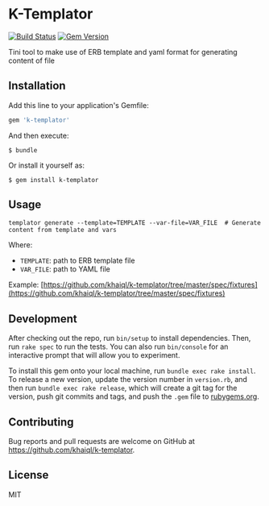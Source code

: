 # K-Templator

[![Build Status](https://travis-ci.org/khaiql/k-templator.svg?branch=master)](https://travis-ci.org/khaiql/k-templator) [![Gem Version](https://badge.fury.io/rb/k-templator.svg)](https://badge.fury.io/rb/k-templator)

Tini tool to make use of ERB template and yaml format for generating content of file

## Installation

Add this line to your application's Gemfile:

```ruby
gem 'k-templator'
```

And then execute:

    $ bundle

Or install it yourself as:

    $ gem install k-templator

## Usage

`templator generate --template=TEMPLATE --var-file=VAR_FILE  # Generate content from template and vars`

Where:
- `TEMPLATE`: path to ERB template file
- `VAR_FILE`: path to YAML file

Example: [https://github.com/khaiql/k-templator/tree/master/spec/fixtures](https://github.com/khaiql/k-templator/tree/master/spec/fixtures)

## Development

After checking out the repo, run `bin/setup` to install dependencies. Then, run `rake spec` to run the tests. You can also run `bin/console` for an interactive prompt that will allow you to experiment.

To install this gem onto your local machine, run `bundle exec rake install`. To release a new version, update the version number in `version.rb`, and then run `bundle exec rake release`, which will create a git tag for the version, push git commits and tags, and push the `.gem` file to [rubygems.org](https://rubygems.org).

## Contributing

Bug reports and pull requests are welcome on GitHub at https://github.com/khaiql/k-templator.

## License

MIT
